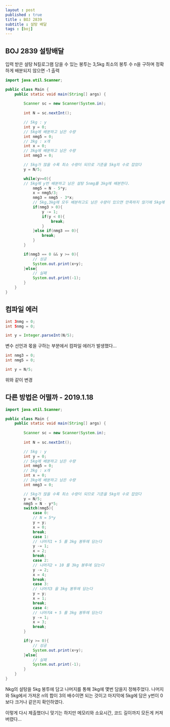 ```yaml
---
layout : post
published : true
title : BOJ 2839
subtitle : 설탕 배달
tags : [boj]
---
```


## BOJ 2839 설탕배달
입력 받은 설탕 N킬로그램
담을 수 있는 봉투는 3,5kg
최소의 봉투 수 n을 구하며 정확하게 배분되지 않으면 -1 출력


```java
import java.util.Scanner;

public class Main {
	public static void main(String[] args) {
		
		Scanner sc = new Scanner(System.in);
			
		int N = sc.nextInt();

		// 5kg : y
		int y = 0;
		// 5kg에 배분하고 남은 수량
		int nmg5 = 0;
		// 3kg : x개
		int x = 0;
		// 3kg에 배분하고 남은 수량
		int nmg3 = 0;

		// 5kg가 많을 수록 최소 수량이 되므로 기준을 5kg의 수로 잡았다
		y = N/5;

		while(y>=0){
		// 5kg에 y번 배분하고 남은 설탕 5nmg를 3kg에 배분한다.
			nmg5 = N - 5*y;
			x = nmg5/3;
			nmg3 = nmg5 - 3*x;
			// 5kg,3kg에 모두 배분하고도 남은 수량이 있으면 만족하지 않기에 5kg에 배분한 수량을 줄이고 다시 반복
			if(nmg3 > 0){
				y -= 1;
				if(y < 0){
					break;
				}
			}else if(nmg3 == 0){
				break;
			}
		}

		if(nmg3 == 0 && y >= 0){
			// 성공
			System.out.print(x+y);
		}else{
			// 실패
			System.out.print(-1);
		}
	}
}
```

## 컴파일 에러
```java
int 3nmg = 0;
int 5nmg = 0;

int y = Integer.parseInt(N/5);
```

변수 선언과 몫을 구하는 부분에서 컴파일 에러가 발생했다...

```java
int nmg3 = 0;
int nmg5 = 0;

int y = N/5;
```

위와 같이 변경


## 다른 방법은 어떨까 - 2019.1.18
```java
import java.util.Scanner;

public class Main {
	public static void main(String[] args) {
		
		Scanner sc = new Scanner(System.in);
			
		int N = sc.nextInt();

		// 5kg : y
		int y = 0;
		// 5kg에 배분하고 남은 수량
		int nmg5 = 0;
		// 3kg : x개
		int x = 0;
		// 3kg에 배분하고 남은 수량
		int nmg3 = 0;

		// 5kg가 많을 수록 최소 수량이 되므로 기준을 5kg의 수로 잡았다
		y = N/5;
		nmg5 = N - y*5;
		switch(nmg5){
		    case 0:
			// N = 5*y
			y = y;
			x = 0;
			break;
		    case 1:
			// 나머지1 + 5 를 3kg 봉투에 담는다
			y -= 1;
			x = 2;
			break;
		    case 2:
			// 나머지2 + 10 를 3kg 봉투에 담는다
			y -= 2;
			x = 4;
			break;
		    case 3:
			// 나머지3 을 3kg 봉투에 담는다
			y = y;
			x = 1;
			break;
		    case 4:
			// 나머지4 + 5 를 3kg 봉투에 담는다
			y -= 1;
			x = 3;
			break;
		}

		if(y >= 0){
			// 성공
			System.out.print(x+y);
		}else{
			// 실패
			System.out.print(-1);
		}
	}
}
```
Nkg의 설탕을 5kg 봉투에 담고 나머지를 통해 3kg에 몇번 담을지 정해주었다.
나머지와 5kg에서 가져온 n의 합이 3의 배수이면 되는 것이고 마지막에 5kg에 담은 y번이 0보다 크거나 같은지 확인하였다.

이렇게 다시 제출했더니 맞기는 하지만 메모리와 소요시간, 코드 길이까지 모든게 커져버렸다...

